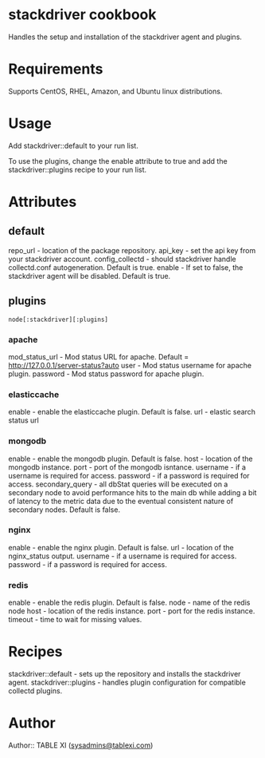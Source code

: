# stackdriver cookbook

Handles the setup and installation of the stackdriver agent and plugins.

# Requirements

Supports CentOS, RHEL, Amazon, and Ubuntu linux distributions.

# Usage

Add stackdriver::default to your run list.

To use the plugins, change the enable attribute to true and add the stackdriver::plugins recipe to your run list.

# Attributes

## default

repo_url - location of the package repository.
api_key - set the api key from your stackdriver account.
config_collectd - should stackdriver handle collectd.conf autogeneration.  Default is true.
enable - If set to false, the stackdriver agent will be disabled.  Default is true.

## plugins

`node[:stackdriver][:plugins]`

### apache

mod_status_url - Mod status URL for apache. Default = http://127.0.0.1/server-status?auto
user - Mod status username for apache plugin.
password - Mod status password for apache plugin.

### elasticcache

enable - enable the elasticcache plugin. Default is false.
url - elastic search status url

### mongodb

enable - enable the mongodb plugin. Default is false.
host - location of the mongodb instance.
port - port of the mongodb isntance.
username - if a username is required for access.
password - if a password is required for access.
secondary_query - all dbStat queries will be executed on a secondary node to avoid performance hits to the main db while adding a bit of latency to the metric data due to the eventual consistent nature of secondary nodes.  Default is false.

### nginx

enable - enable the nginx plugin. Default is false.
url - location of the nginx_status output.
username - if a username is required for access.
password - if a password is required for access.

### redis

enable - enable the redis plugin.  Default is false.
node - name of the redis node
host - location of the redis instance.
port - port for the redis instance.
timeout - time to wait for missing values.

# Recipes

stackdriver::default - sets up the repository and installs the stackdriver agent.
stackdriver::plugins - handles plugin configuration for compatible collectd plugins.

# Author

Author:: TABLE XI (<sysadmins@tablexi.com>)
